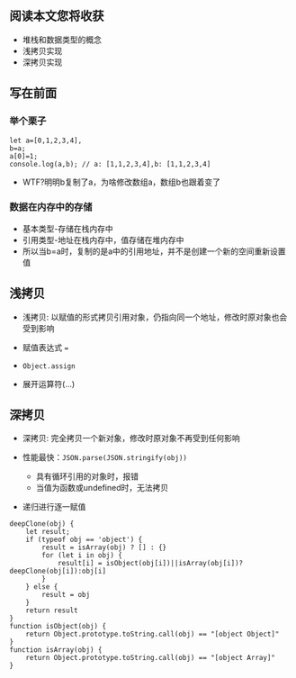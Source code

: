 ## 阅读本文您将收获
* 堆栈和数据类型的概念
* 浅拷贝实现
* 深拷贝实现

## 写在前面
### 举个栗子

```
let a=[0,1,2,3,4],
b=a;
a[0]=1;
console.log(a,b); // a: [1,1,2,3,4],b: [1,1,2,3,4]
```
* WTF?明明b复制了a，为啥修改数组a，数组b也跟着变了

### 数据在内存中的存储
* 基本类型-存储在栈内存中
* 引用类型-地址在栈内存中，值存储在堆内存中
* 所以当b=a时，复制的是a中的引用地址，并不是创建一个新的空间重新设置值

## 浅拷贝
* 浅拷贝: 以赋值的形式拷贝引用对象，仍指向同一个地址，修改时原对象也会受到影响

* 赋值表达式 `=`
* `Object.assign`
* 展开运算符(...)


## 深拷贝
* 深拷贝: 完全拷贝一个新对象，修改时原对象不再受到任何影响

* 性能最快：`JSON.parse(JSON.stringify(obj))`
	* 具有循环引用的对象时，报错
	* 当值为函数或undefined时，无法拷贝

* 递归进行逐一赋值

```
deepClone(obj) {
    let result;
    if (typeof obj == 'object') {
        result = isArray(obj) ? [] : {}
        for (let i in obj) {
            result[i] = isObject(obj[i])||isArray(obj[i])?deepClone(obj[i]):obj[i]
        }
    } else {
        result = obj
    }
    return result
}
function isObject(obj) {
    return Object.prototype.toString.call(obj) == "[object Object]"
}
function isArray(obj) {
    return Object.prototype.toString.call(obj) == "[object Array]"
}
```
